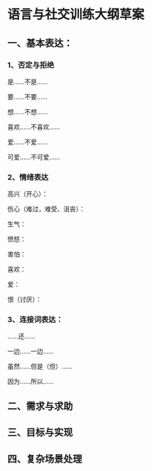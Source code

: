 # 语言与社交训练大纲草案

## 一、基本表达：

### 1、否定与拒绝

是……不是……

要……不要……

想……不想……

喜欢……不喜欢……

爱……不爱……

可爱……不可爱……

### 2、情绪表达
高兴（开心）：

伤心（难过，难受、沮丧）：

生气：

愤怒：

害怕：

喜欢：

爱：

恨（讨厌）：

### 3、连接词表达：

……还……

一边……一边……

虽然……但是（但）……

因为……所以……


## 二、需求与求助

## 三、目标与实现

## 四、复杂场景处理
